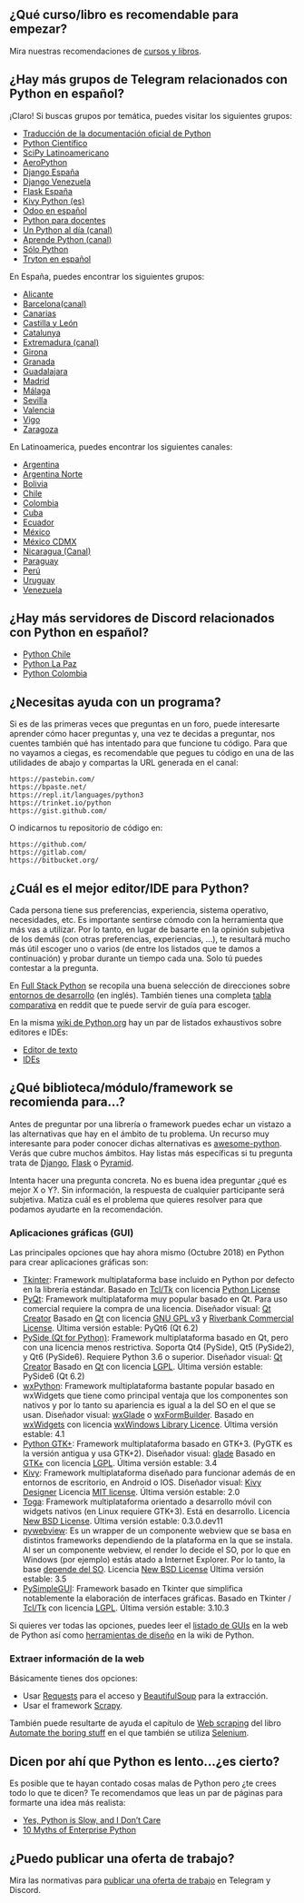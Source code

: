 ## ¿Qué curso/libro es recomendable para empezar?

Mira nuestras recomendaciones de [cursos y libros](cursosylibros.html).

## ¿Hay más grupos de Telegram relacionados con Python en español?

¡Claro! Si buscas grupos por temática, puedes visitar los siguientes grupos:

- [Traducción de la documentación oficial de Python](https://t.me/python_docs_es)
- [Python Científico](https://t.me/python_cientifico)
- [SciPy Latinoamericano](https://t.me/scipyla)
- [AeroPython](https://t.me/AeroPython)
- [Django España](https://t.me/DjangoEsp)
- [Django Venezuela](https://t.me/DjangoVE)
- [Flask España](https://t.me/FlaskEsp)
- [Kivy Python (es)](https://t.me/kivy_python_es)
- [Odoo en español](https://t.me/odoo_es)
- [Python para docentes](https://t.me/pythonparadocentes)
- [Un Python al día (canal)](https://t.me/UnPythonAlDia)
- [Aprende Python (canal)](https://t.me/aprendepython)
- [Sólo Python](https://t.me/Python_es)
- [Tryton en español](https://t.me/trytonespana)

En España, puedes encontrar los siguientes grupos:

- [Alicante](https://t.me/python_alc)
- [Barcelona(canal)](https://t.me/pybcn)
- [Canarias](https://t.me/pythoncanarias)
- [Castilla y León](https://t.me/PyCyL)
- [Catalunya](https://t.me/pythoncatalunya)
- [Extremadura (canal)](https://t.me/ExtrePython)
- [Girona](https://t.me/pygrn)
- [Granada](https://t.me/pythongranada)
- [Guadalajara](https://t.me/pythonguada)
- [Madrid](https://t.me/pythonmadrid)
- [Málaga](https://t.me/python_malaga)
- [Sevilla](https://t.me/joinchat/AgH9wQ4oQVIpbW_1gDvH-A)
- [Valencia](https://t.me/python_vlc)
- [Vigo](https://t.me/joinchat/DdKphwfW2-qqPf5JsVGjCg)
- [Zaragoza](https://t.me/PythonZaragoza)

En Latinoamerica, puedes encontrar los siguientes canales:

- [Argentina](https://t.me/pythonargentina)
- [Argentina Norte](https://t.me/pythonnorte)
- [Bolivia](https://t.me/PythonBolivia)
- [Chile](https://t.me/PythonChile)
- [Colombia](https://t.me/pythoncolombia)
- [Cuba](https://t.me/pythoncuba)
- [Ecuador](https://t.me/PythonEcuador)
- [México](https://t.me/PythonMexico)
- [México CDMX](https://t.me/pythonCDMX)
- [Nicaragua (Canal)](https://t.me/python_nicaragua)
- [Paraguay](https://t.me/pythonparaguay)
- [Perú](https://t.me/PythonPeru)
- [Uruguay](https://t.me/PythonUruguay)
- [Venezuela](https://t.me/Python_Venezuela)

## ¿Hay más servidores de Discord relacionados con Python en español?

- [Python Chile](https://discord.gg/dTHMfJvauS)
- [Python La Paz](https://discord.gg/Fr2HUqv64P)
- [Python Colombia](https://discord.gg/MGYQzUaA3S)

## ¿Necesitas ayuda con un programa?

Si es de las primeras veces que preguntas en un foro, puede interesarte aprender cómo hacer preguntas y, una vez te decidas a preguntar, nos cuentes también qué has intentado para que funcione tu código. Para que no vayamos a ciegas, es recomendable que pegues tu código en una de las utilidades de abajo y compartas la URL generada en el canal:

    https://pastebin.com/
    https://bpaste.net/
    https://repl.it/languages/python3
    https://trinket.io/python
    https://gist.github.com/

O indicarnos tu repositorio de código en:

    https://github.com/
    https://gitlab.com/
    https://bitbucket.org/

## ¿Cuál es el mejor editor/IDE para Python?

Cada persona tiene sus preferencias, experiencia, sistema operativo, necesidades, etc. Es importante sentirse cómodo con la herramienta que más vas a utilizar. Por lo tanto, en lugar de basarte en la opinión subjetiva de los demás (con otras preferencias, experiencias, ...), te resultará mucho más útil escoger uno o varios (de entre los listados que te damos a continuación) y probar durante un tiempo cada una. Solo tú puedes contestar a la pregunta.

En [Full Stack Python](https://www.fullstackpython.com/) se recopila
una buena selección de direcciones sobre [entornos de desarrollo](https://www.fullstackpython.com/development-environments.html) (en inglés).
También tienes una completa [tabla comparativa](https://www.reddit.com/r/learnpython/wiki/ide)
en reddit que te puede servir de guía para escoger.

En la misma [wiki de Python.org](https://wiki.python.org/) hay un par de listados exhaustivos sobre editores e IDEs:

- [Editor de texto](https://wiki.python.org/moin/PythonEditors)
- [IDEs](https://wiki.python.org/moin/IntegratedDevelopmentEnvironments)


## ¿Qué biblioteca/módulo/framework se recomienda para...?

Antes de preguntar por una librería o framework puedes echar un vistazo a las alternativas que hay en el ámbito de tu problema. Un recurso muy interesante para poder conocer dichas alternativas es [awesome-python](https://github.com/vinta/awesome-python). Verás que cubre muchos ámbitos. Hay listas más específicas si tu pregunta trata de [Django](https://gitlab.com/rosarior/awesome-django), [Flask](https://github.com/humiaozuzu/awesome-flask) o [Pyramid](https://github.com/uralbash/awesome-pyramid).

Intenta hacer una pregunta concreta. No es buena idea preguntar ¿qué es mejor X o Y?. Sin información, la respuesta de cualquier participante será subjetiva. Matiza cuál es el problema que quieres resolver para que podamos ayudarte en la recomendación.

### Aplicaciones gráficas (GUI)

Las principales opciones que hay ahora mismo (Octubre 2018) en Python para
crear aplicaciones gráficas son:

* [Tkinter](https://docs.python.org/3/library/tk.html):
  Framework multiplataforma base incluido en Python por defecto en la librería
  estándar. Basado en [Tcl/Tk](http://www.tcl.tk/) con licencia
  [Python License](https://docs.python.org/3/license.html)
* [PyQt](https://riverbankcomputing.com/software/pyqt/intro):
  Framework multiplataforma muy popular basado en Qt. Para uso comercial
  requiere la compra de una licencia. Diseñador visual:
  [Qt Creator](https://www.qt.io/ide/)
  Basado en [Qt](https://qt.io) con licencia
  [GNU GPL v3](https://www.gnu.org/licenses/gpl-3.0.en.html) y
  [Riverbank Commercial License](https://www.riverbankcomputing.com/commercial/pyqt).
  Última versión estable: PyQt6 (Qt 6.2)
* [PySide (Qt for Python)](https://doc.qt.io/qtforpython):
  Framework multiplataforma basado en Qt, pero con una licencia menos restrictiva.
  Soporta Qt4 (PySide), Qt5 (PySide2), y Qt6 (PySide6).
  Requiere Python 3.6 o superior. Diseñador visual:
  [Qt Creator](https://www.qt.io/ide/)
  Basado en [Qt](https://qt.io) con licencia
  [LGPL](https://www.gnu.org/licenses/lgpl-3.0.en.html).
  Última versión estable: PySide6 (Qt 6.2)
* [wxPython](https://www.wxpython.org/):
  Framework multiplataforma bastante popular basado en wxWidgets que tiene como
  principal ventaja que los componentes son nativos y por lo tanto su apariencia
  es igual a la del SO en el que se usan. Diseñador visual:
  [wxGlade](http://wxglade.sourceforge.net/)
  o [wxFormBuilder](https://github.com/wxFormBuilder/wxFormBuilder).
  Basado en [wxWidgets](https://www.wxwidgets.org/) con licencia
  [wxWindows Library Licence](https://www.wxpython.org/pages/license/).
  Última versión estable: 4.1
* [Python GTK+](https://python-gtk-3-tutorial.readthedocs.io/en/latest/index.html):
  Framework multiplataforma basado en GTK+3. (PyGTK es la versión antigua y usa
  GTK+2). Diseñador visual: [glade](https://glade.gnome.org/)
  Basado en [GTK+](https://www.gtk.org/) con licencia
  [LGPL](https://www.gnu.org/licenses/lgpl-3.0.en.html).
  Última versión estable: 3.4
* [Kivy](https://kivy.org/):
  Framework multiplataforma diseñado para funcionar además de en entornos de
  escritorio, en Android o IOS. Diseñador visual:
  [Kivy Designer](https://kivy-designer.readthedocs.io/en/latest/)
  Licencia [MIT license](https://en.wikipedia.org/wiki/MIT_License).
  Última versión estable: 2.0
* [Toga](https://pybee.org/project/projects/libraries/toga/):
  Framework multiplataforma orientado a desarrollo móvil con widgets nativos
  (en Linux requiere GTK+3). Está en desarrollo.
  Licencia [New BSD License](https://en.wikipedia.org/wiki/BSD_licenses).
  Última versión estable: 0.3.0.dev11
* [pywebview](https://github.com/r0x0r/pywebview):
  Es un wrapper de un componente webview que se basa en distintos frameworks
  dependiendo de la plataforma en la que se instala. Al ser un componente
  webview, el render lo decide el SO, por lo que en Windows (por ejemplo) estás
  atado a Internet Explorer. Por lo tanto, la base
  [depende del SO](https://github.com/r0x0r/pywebview#dependencies).
  Licencia [New BSD License](https://en.wikipedia.org/wiki/BSD_licenses)
  Última versión estable: 3.5
* [PySimpleGUI](https://github.com/MikeTheWatchGuy/PySimpleGUI):
  Framework basado en Tkinter que simplifica notablemente la elaboración de
  interfaces gráficas.
  Basado en Tkinter / [Tcl/Tk](http://www.tcl.tk/) con licencia
  [LGPL](https://www.gnu.org/licenses/lgpl-3.0.en.html).
  Última versión estable: 3.10.3

Si quieres ver todas las opciones, puedes leer el
[listado de GUIs](https://docs.python.org/3/faq/gui.html) en la web de Python así como
[herramientas de diseño](https://wiki.python.org/moin/GuiProgramming#GUIDesignToolsandIDEs)
en la wiki de Python.

### Extraer información de la web

Básicamente tienes dos opciones:

- Usar [Requests](http://docs.python-requests.org/) para el acceso y
  [BeautifulSoup](https://www.crummy.com/software/BeautifulSoup/bs4/doc/)
  para la extracción.
- Usar el framework [Scrapy](https://scrapy.org/).

También puede resultarte de ayuda el capítulo de
[Web scraping](https://automatetheboringstuff.com/chapter11/)
del libro [Automate the boring stuff](https://automatetheboringstuff.com/)
en el que también se utiliza [Selenium](http://www.seleniumhq.org/).

## Dicen por ahí que Python es lento...¿es cierto?

Es posible que te hayan contado cosas malas de Python pero ¿te crees todo lo
que te dicen? Te recomendamos que leas un par de páginas para formarte una idea
más realista:

- [Yes, Python is Slow, and I Don’t Care](https://medium.com/pyslackers/yes-python-is-slow-and-i-dont-care-13763980b5a1)
- [10 Myths of Enterprise Python](http://sedimental.org/10_myths_of_enterprise_python.html)

## ¿Puedo publicar una oferta de trabajo?

Mira las normativas para [publicar una oferta de trabajo](ofertas.html) en
Telegram y Discord.
